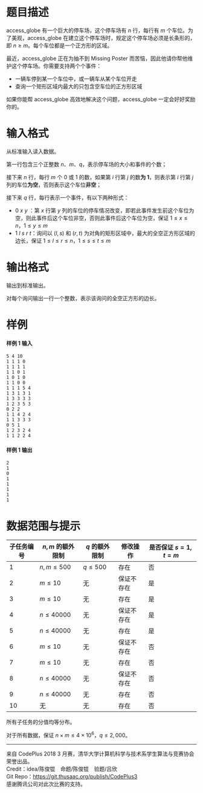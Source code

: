 
# 题目描述

access_globe 有一个巨大的停车场，这个停车场有 $n$ 行，每行有 $m$ 个车位。为了美观，access_globe 在建立这个停车场时，规定这个停车场必须是长条形的，即 $n\ge m$。每个车位都是一个正方形的区域。

最近，access_globe 正在为抽不到 Missing Poster 而苦恼，因此他请你帮他维护这个停车场。你需要支持两个个事件：

- 一辆车停到某一个车位中，或一辆车从某个车位开走
- 查询一个矩形区域内最大的只包含空车位的正方形区域

如果你能帮 access_globe 高效地解决这个问题，access_globe 一定会好好奖励你的。



# 输入格式

从标准输入读入数据。

第一行包含三个正整数 $n$、$m$、$q$，表示停车场的大小和事件的个数；

接下来 $n$ 行，每行 $m$ 个 0 或 1 的数，如果第 $i$ 行第 $j$ 的数**为 $1$**，则表示第 $i$ 行第 $j$ 列的车位**为空**，否则表示这个车位**非空**；

接下来 $q$ 行，每行表示一个事件，有以下两种形式：

- $0$ $x$ $y$ ：第 $x$ 行第 $y$ 列的车位的停车情况改变，即若此事件发生前这个车位为空，则此事件后这个车位非空，否则此事件后这个车位为空，保证 $1\le x\le n$，$1\le y\le m$
- $1$ $l$ $s$ $r$ $t$：询问以 $(l, s)$ 和 $(r,t)$ 为对角的矩形区域中，最大的全空正方形区域的边长，保证 $1\le l\le r\le n$，$1\le s\le t\le m$


# 输出格式

输出到标准输出。

对每个询问输出一行一个整数，表示该询问的全空正方形的边长。






# 样例

#### 样例 1 输入

```plain
5 4 10
1 1 1 0
1 1 1 1
1 1 0 1
1 0 1 0
1 1 0 0
1 1 1 5 4
1 3 1 3 1
1 3 3 3 3
1 2 3 5 3
0 2 2
1 1 4 2 4
1 1 3 3 3
0 5 1
1 2 3 2 4
1 1 2 2 4

```

#### 样例 1 输出

```plain
2
1
0
1
1
1
1
1

```

# 数据范围与提示

<!-- BEGIN: Migrated markdown table -->

| 子任务编号 | $n,m$ 的额外限制 | $q$ 的额外限制 | 修改操作 | 是否保证 $s=1,t=m$ |
|-|-|-|-|-|
| 1 | $n,m\le 500$ | $q\le 500$ | 存在 | 否 |
| 2 | $m\le 10$ | 无 | 保证不存在 | 是 |
| 3 | $m\le 10$ | 无 | 存在 | 是 |
| 4 | $n\le 40000$ | 无 | 保证不存在 | 是 |
| 5 | $n\le 40000$ | 无 | 存在 | 是 |
| 6 | $m\le 10$ | 无 | 保证不存在 | 否 |
| 7 | $m\le 10$ | 无 | 存在 | 否 |
| 8 | $n\le 40000$ | 无 | 保证不存在 | 否 |
| 9 | $n\le 40000$ | 无 | 存在 | 否 |
| 10 | 无 | 无 | 存在 | 否 |

<!-- Migrated from original HTML table:
<table class="ui celled table">
<thead><tr><th rowspan="1">子任务编号</th><th rowspan="1">$n,m$ 的额外限制</th><th rowspan="1">$q$ 的额外限制</th><th rowspan="1">修改操作</th><th rowspan="1">是否保证 $s=1,t=m$ </th></tr></thead><tbody><tr><td rowspan="1">1</td><td rowspan="1">$n,m\le 500$ </td><td rowspan="1">$q\le 500$ </td><td rowspan="1">存在</td><td rowspan="1">否</td></tr><tr><td rowspan="1">2</td><td rowspan="2">$m\le 10$ </td><td rowspan="9">无</td><td rowspan="1">保证不存在</td><td rowspan="4">是</td></tr><tr><td rowspan="1">3</td><td rowspan="1">存在</td></tr><tr><td rowspan="1">4</td><td rowspan="2">$n\le 40000$ </td><td rowspan="1">保证不存在</td></tr><tr><td rowspan="1">5</td><td rowspan="1">存在</td></tr><tr><td rowspan="1">6</td><td rowspan="2">$m\le 10$ </td><td rowspan="1">保证不存在</td><td rowspan="5">否</td></tr><tr><td rowspan="1">7</td><td rowspan="1">存在</td></tr><tr><td rowspan="1">8</td><td rowspan="2">$n\le 40000$ </td><td rowspan="1">保证不存在</td></tr><tr><td rowspan="1">9</td><td rowspan="2">存在</td></tr><tr><td rowspan="1">10</td><td rowspan="1">无</td></tr></tbody></table>
-->

<!-- END: Migrated markdown table --> 

所有子任务的分值均等分布。

对于所有数据，保证 $n\times m\le 4 \times 10^{6}$，$q\le 2,000$。

<hr style='color: #ddd; margin-bottom: 1em'>

来自 CodePlus 2018 3 月赛，清华大学计算机科学与技术系学生算法与竞赛协会 荣誉出品。  
Credit：idea/陈俊锟　命题/陈俊锟　验题/吕欣  
Git Repo：https://git.thusaac.org/publish/CodePlus3  
感谢腾讯公司对此次比赛的支持。

